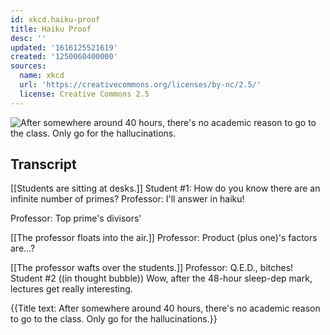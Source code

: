 ```yaml
---
id: xkcd.haiku-proof
title: Haiku Proof
desc: ''
updated: '1616125521619'
created: '1250060400000'
sources:
  name: xkcd
  url: 'https://creativecommons.org/licenses/by-nc/2.5/'
  license: Creative Commons 2.5
---
```

![After somewhere around 40 hours, there's no academic reason to go to the class. Only go for the hallucinations.](https://imgs.xkcd.com/comics/haiku_proof.png)

## Transcript
[[Students are sitting at desks.]]
Student #1: How do you know there are an infinite number of primes?
Professor: I'll answer in haiku!

Professor: Top prime's divisors'

[[The professor floats into the air.]]
Professor: Product (plus one)'s factors are...?

[[The professor wafts over the students.]]
Professor: Q.E.D., bitches!
Student #2 ((in thought bubble)) Wow, after the 48-hour sleep-dep mark, lectures get 
really
 interesting.

{{Title text: After somewhere around 40 hours, there's no academic reason to go to the class. Only go for the hallucinations.}}
